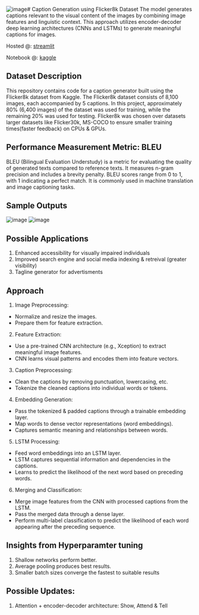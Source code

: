 ![image](https://github.com/Ash4dev/caption-generator/assets/77205433/5d104807-c3ea-4158-9922-7b188c15a5dd)# Caption Generation using Flicker8k Dataset
The model generates captions relevant to the visual content of the images by combining image features and linguistic context. This approach utilizes encoder-decoder deep learning architectures (CNNs and LSTMs) to generate meaningful captions for images.

Hosted @: [streamlit](https://caption-generator.streamlit.app/)

Notebook @: [kaggle](https://www.kaggle.com/code/ashutoshpanigrahy/notebook0ecb3cce5b)

## Dataset Description
This repository contains code for a caption generator built using the Flicker8k dataset from Kaggle. The Flicker8k dataset consists of 8,100 images, each accompanied by 5 captions. In this project, approximately 80% (6,400 images) of the dataset was used for training, while the remaining 20% was used for testing. Flicker8k was chosen over datasets larger datasets like Flicker30k, MS-COCO to ensure smaller training times(faster feedback) on CPUs & GPUs.

## Performance Measurement Metric: BLEU
BLEU (Bilingual Evaluation Understudy) is a metric for evaluating the quality of generated texts compared to reference texts. It measures n-gram precision and includes a brevity penalty. BLEU scores range from 0 to 1, with 1 indicating a perfect match. It is commonly used in machine translation and image captioning tasks.

## Sample Outputs 
![image](https://github.com/Ash4dev/caption-generator/assets/77205433/49692f14-3826-407e-9c00-158190334a73)
![image](https://github.com/Ash4dev/caption-generator/assets/77205433/117f64dc-6af4-4ed4-9ed7-5fdab04a0dc7)


## Possible Applications 
1. Enhanced accessibility for visually impaired individuals
2. Improved search engine and social media indexing & retreival (greater visibility)
3. Tagline generator for advertisments

## Approach

1. Image Preprocessing:
  - Normalize and resize the images.
  - Prepare them for feature extraction.

2. Feature Extraction:
  - Use a pre-trained CNN architecture (e.g., Xception) to extract meaningful image features.
  - CNN learns visual patterns and encodes them into feature vectors.
  
3. Caption Preprocessing:
  - Clean the captions by removing punctuation, lowercasing, etc.
  - Tokenize the cleaned captions into individual words or tokens.

4. Embedding Generation:
  -  Pass the tokenized & padded captions through a trainable embedding layer.
  -  Map words to dense vector representations (word embeddings).
  - Captures semantic meaning and relationships between words.

5. LSTM Processing:
  - Feed word embeddings into an LSTM layer.
  - LSTM captures sequential information and dependencies in the captions.
  - Learns to predict the likelihood of the next word based on preceding words.

6. Merging and Classification:
  -  Merge image features from the CNN with processed captions from the LSTM.
  - Pass the merged data through a dense layer.
  - Perform multi-label classification to predict the likelihood of each word appearing after the preceding sequence.

## Insights from Hyperparamter tuning
1. Shallow networks perform better.
2. Average pooling produces best results.
3. Smaller batch sizes converge the fastest to suitable results

## Possible Updates:
1. Attention + encoder-decoder architecture: Show, Attend & Tell
